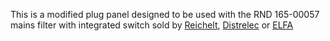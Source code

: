 This is a modified plug panel designed to be used with the RND 165-00057 mains filter with integrated switch sold by [Reichelt](https://www.reichelt.de/entstoerfilter-6-a-c14-snap-in-rnd-165-00057-p253031.html?&trstct=pos_0&nbc=1), [Distrelec](https://www.distrelec.ch/de/geraetestecker-mit-filter-6a-250vac-rnd-components-rnd-165-00057/p/30101820) or [ELFA](https://www.elfa.se/en/power-inlet-with-filter-6a-250vac-rnd-components-rnd-165-00057/p/30101820?track=true&no-cache=true)
